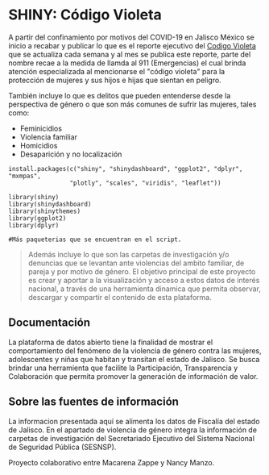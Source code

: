 # SHINY: Código Violeta


A partir del confinamiento por motivos del COVID-19 en Jalisco México se inicio a recabar y publicar lo que es el reporte ejecutivo del [Codigo Violeta](https://igualdad.jalisco.gob.mx/pdf/Reporte-Ejecutivo-Codigo-Violeta_pub_28feb2021_vf.pdf) que se actualiza cada semana y al mes se publica este reporte, parte del nombre recae a la medida de llamda al 911 (Emergencias) el cual brinda atención especializada al mencionarse el "código violeta" para la protección de mujeres y sus hijos e hijas que sientan en peligro.

También incluye lo que es delitos que pueden entenderse desde la perspectiva de género o que son más comunes de sufrir las mujeres, tales como:

- Feminicidios
- Violencia familiar
- Homicidios
- Desaparición y no localización

```
install.packages(c("shiny", "shinydashboard", "ggplot2", "dplyr", "mxmpas",
                 "plotly", "scales", "viridis", "leaflet"))
                 
library(shiny)
library(shinydashboard)
library(shinythemes)
library(ggplot2)
library(dplyr)

#Más paqueterias que se encuentran en el script.

```


> Además incluye lo que son las carpetas de investigación y/o denuncias que se levantan ante violencias del ambito familiar, de pareja y por motivo de género. El objetivo principal de este proyecto es crear y aportar a la visualización y acceso a estos datos de interés nacional, a través de una herramienta dinamica que permita observar, descargar y compartir el contenido de esta plataforma.


## Documentación
La plataforma de datos abierto tiene la finalidad de mostrar el comportamiento del fenómeno de la violencia de género contra las mujeres, adolescentes y niñas que habitan y transitan el estado de Jalisco.
Se busca brindar una herramienta que facilite la Participación, Transparencia y Colaboración que permita promover la generación de información de valor.

## Sobre las fuentes de información
La informacion presentada aquí se alimenta los datos de Fiscalía del estado de Jalisco.
En el apartado de violencia de género integra la información de carpetas de investigación del Secretariado Ejecutivo del Sistema Nacional de Seguridad Pública (SESNSP).






Proyecto colaborativo entre Macarena Zappe y Nancy Manzo.
